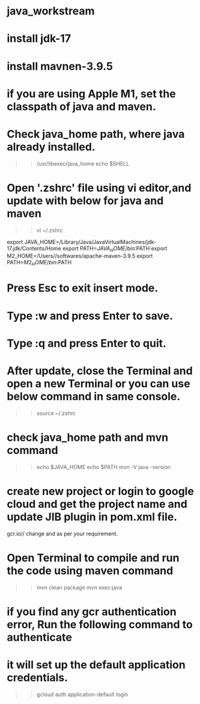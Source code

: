 # java_workstream
# install jdk-17
# install mavnen-3.9.5
# if you are using Apple M1, set the classpath of java and maven.

# Check java_home path, where java already installed.
>> /usr/libexec/java_home
>> echo $SHELL

# Open '.zshrc' file using vi editor,and update with below for java and maven
>> vi ~/.zshrc

export JAVA_HOME=/Library/Java/JavaVirtualMachines/jdk-17.jdk/Contents/Home
export PATH=${JAVA_HOME}/bin:$PATH
export M2_HOME=/Users/<sarojsahoo>/softwares/apache-maven-3.9.5
export PATH=$M2_HOME/bin:$PATH

# Press Esc to exit insert mode.
# Type :w and press Enter to save.
# Type :q and press Enter to quit.

# After update, close the Terminal and open a new Terminal or you can use below command in same console.
>> source ~/.zshrc

# check java_home path and mvn command
>> echo $JAVA_HOME
>> echo $PATH
>> mvn -V
>> java -version
# create new project or login to google cloud and get the project name and update JIB plugin <configuration>  in pom.xml file.
 <image>gcr.io/<corejava-project>/<gcr-k8-deployment-demo-image></image>
change <corejava-project> and <gcr-k8-deployment-demo-image> as per your requirement.

# Open Terminal to compile and run the code using maven command
>> mvn clean package
>> mvn exec:java

# if you find any gcr authentication error, Run the following command to authenticate
# it will set up the default application credentials.
>> gcloud auth application-default login


